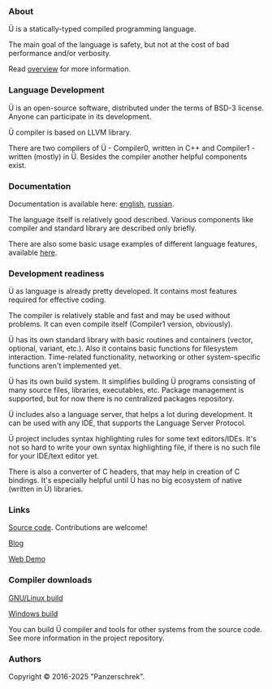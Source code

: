 ### About

Ü is a statically-typed compiled programming language.

The main goal of the language is safety, but not at the cost of bad performance and/or verbosity.

Read [overview](/overview.md) for more information.


### Language Development

Ü is an open-source software, distributed under the terms of BSD-3 license.
Anyone can participate in its development.

Ü compiler is based on LLVM library.

There are two compilers of Ü - Compiler0, written in C++ and Compiler1 - written (mostly) in Ü.
Besides the compiler another helpful components exist.


### Documentation

Documentation is available here: [english](https://panzerschrek.github.io/U-00DC-Sprache-site/docs/en/contents.html), [russian](https://panzerschrek.github.io/U-00DC-Sprache-site/docs/ru/contents.html).

The language itself is relatively good described.
Various components like compiler and standard library are described only briefly.

There are also some basic usage examples of different language features, available [here](https://github.com/Panzerschrek/U-00DC-Sprache/tree/master/source/examples).


### Development readiness

Ü as language is already pretty developed.
It contains most features required for effective coding.

The compiler is relatively stable and fast and may be used without problems.
It can even compile itself (Compiler1 version, obviously).

Ü has its own standard library with basic routines and containers (vector, optional, variant, etc.).
Also it contains basic functions for filesystem interaction.
Time-related functionality, networking or other system-specific functions aren't implemented yet.

Ü has its own build system.
It simplifies building Ü programs consisting of many source files, libraries, executables, etc.
Package management is supported, but for now there is no centralized packages repository.

Ü includes also a language server, that helps a lot during development.
It can be used with any IDE, that supports the Language Server Protocol.

Ü project includes syntax highlighting rules for some text editors/IDEs.
It's not so hard to write your own syntax highlighting file, if there is no such file for your IDE/text editor yet.

There is also a converter of C headers, that may help in creation of C bindings.
It's especially helpful until Ü has no big ecosystem of native (written in Ü) libraries.


### Links

[Source code](https://github.com/Panzerschrek/U-00DC-Sprache).
Contributions are welcome!

[Blog](/blog.md)

[Web Demo](/web_demo.md)


### Compiler downloads

[GNU/Linux build](https://panzerschrek.github.io/U-00DC-Sprache-site/compiler_gnu_linux.zip)

[Windows build](https://panzerschrek.github.io/U-00DC-Sprache-site/compiler_windows.zip)

You can build Ü compiler and tools for other systems from the source code.
See more information in the project repository.


### Authors

Copyright © 2016-2025 "Panzerschrek".
